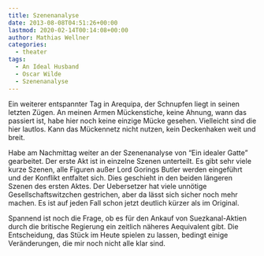 ```yaml
---
title: Szenenanalyse
date: 2013-08-08T04:51:26+00:00
lastmod: 2020-02-14T00:14:08+00:00
author: Mathias Wellner
categories:
  - theater
tags:
  - An Ideal Husband
  - Oscar Wilde
  - Szenenanalyse
---
```

Ein weiterer entspannter Tag in Arequipa, der Schnupfen liegt in seinen letzten Zügen. An meinen Armen Mückenstiche, keine Ahnung, wann das passiert ist, habe hier noch keine einzige Mücke gesehen. Vielleicht sind die hier lautlos. Kann das Mückennetz nicht nutzen, kein Deckenhaken weit und breit. 

Habe am Nachmittag weiter an der Szenenanalyse von &#8220;Ein idealer Gatte&#8221; gearbeitet. Der erste Akt ist in einzelne Szenen unterteilt. Es gibt sehr viele kurze Szenen, alle Figuren außer Lord Gorings Butler werden eingeführt und der Konflikt entfaltet sich. Dies geschieht in den beiden längeren Szenen des ersten Aktes. Der Uebersetzer hat viele unnötige Gesellschaftswitzchen gestrichen, aber da lässt sich sicher noch mehr machen. Es ist auf jeden Fall schon jetzt deutlich kürzer als im Original.

Spannend ist noch die Frage, ob es für den Ankauf von Suezkanal-Aktien durch die britische Regierung ein zeitlich näheres Aequivalent gibt. Die Entscheidung, das Stück im Heute spielen zu lassen, bedingt einige Veränderungen, die mir noch nicht alle klar sind.